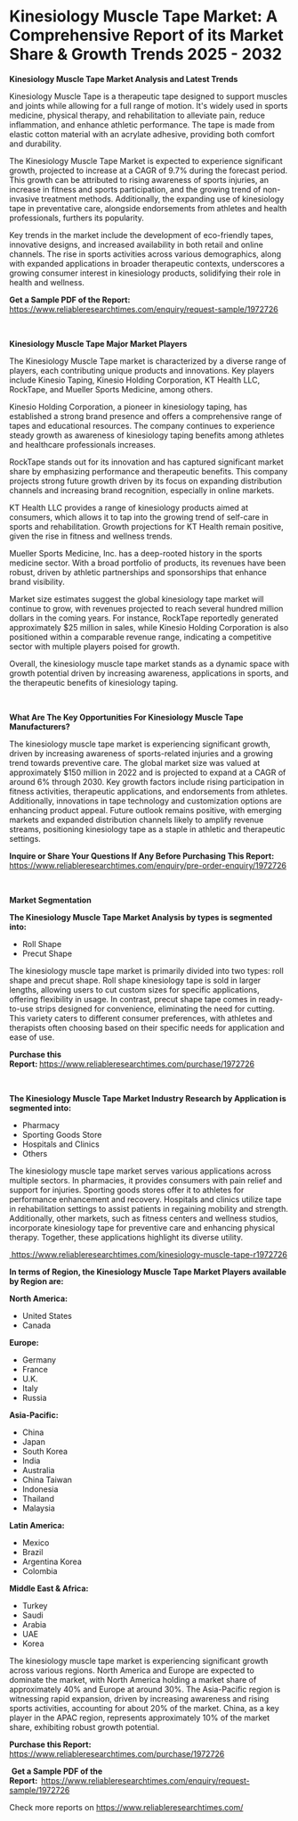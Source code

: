 <p><h1>Kinesiology Muscle Tape Market: A Comprehensive Report of its Market Share & Growth Trends 2025 - 2032</h1></p><p><strong>Kinesiology Muscle Tape Market Analysis and Latest Trends</strong></p>
<p><p>Kinesiology Muscle Tape is a therapeutic tape designed to support muscles and joints while allowing for a full range of motion. It's widely used in sports medicine, physical therapy, and rehabilitation to alleviate pain, reduce inflammation, and enhance athletic performance. The tape is made from elastic cotton material with an acrylate adhesive, providing both comfort and durability.</p><p>The Kinesiology Muscle Tape Market is expected to experience significant growth, projected to increase at a CAGR of 9.7% during the forecast period. This growth can be attributed to rising awareness of sports injuries, an increase in fitness and sports participation, and the growing trend of non-invasive treatment methods. Additionally, the expanding use of kinesiology tape in preventative care, alongside endorsements from athletes and health professionals, furthers its popularity.</p><p>Key trends in the market include the development of eco-friendly tapes, innovative designs, and increased availability in both retail and online channels. The rise in sports activities across various demographics, along with expanded applications in broader therapeutic contexts, underscores a growing consumer interest in kinesiology products, solidifying their role in health and wellness.</p></p>
<p><strong>Get a Sample PDF of the Report:&nbsp;</strong> <a href="https://www.reliableresearchtimes.com/enquiry/request-sample/1972726?utm_campaign=2123&utm_medium=2&utm_source=Github&utm_content=ia&utm_term=08022025&utm_id=kinesiology-muscle-tape">https://www.reliableresearchtimes.com/enquiry/request-sample/1972726</a></p>
<p>&nbsp;</p>
<p><strong>Kinesiology Muscle Tape Major Market Players</strong></p>
<p><p>The Kinesiology Muscle Tape market is characterized by a diverse range of players, each contributing unique products and innovations. Key players include Kinesio Taping, Kinesio Holding Corporation, KT Health LLC, RockTape, and Mueller Sports Medicine, among others.</p><p>Kinesio Holding Corporation, a pioneer in kinesiology taping, has established a strong brand presence and offers a comprehensive range of tapes and educational resources. The company continues to experience steady growth as awareness of kinesiology taping benefits among athletes and healthcare professionals increases. </p><p>RockTape stands out for its innovation and has captured significant market share by emphasizing performance and therapeutic benefits. This company projects strong future growth driven by its focus on expanding distribution channels and increasing brand recognition, especially in online markets.</p><p>KT Health LLC provides a range of kinesiology products aimed at consumers, which allows it to tap into the growing trend of self-care in sports and rehabilitation. Growth projections for KT Health remain positive, given the rise in fitness and wellness trends.</p><p>Mueller Sports Medicine, Inc. has a deep-rooted history in the sports medicine sector. With a broad portfolio of products, its revenues have been robust, driven by athletic partnerships and sponsorships that enhance brand visibility.</p><p>Market size estimates suggest the global kinesiology tape market will continue to grow, with revenues projected to reach several hundred million dollars in the coming years. For instance, RockTape reportedly generated approximately $25 million in sales, while Kinesio Holding Corporation is also positioned within a comparable revenue range, indicating a competitive sector with multiple players poised for growth.</p><p>Overall, the kinesiology muscle tape market stands as a dynamic space with growth potential driven by increasing awareness, applications in sports, and the therapeutic benefits of kinesiology taping.</p></p>
<p>&nbsp;</p>
<p><strong>What Are The Key Opportunities For Kinesiology Muscle Tape Manufacturers?</strong></p>
<p><p>The kinesiology muscle tape market is experiencing significant growth, driven by increasing awareness of sports-related injuries and a growing trend towards preventive care. The global market size was valued at approximately $150 million in 2022 and is projected to expand at a CAGR of around 6% through 2030. Key growth factors include rising participation in fitness activities, therapeutic applications, and endorsements from athletes. Additionally, innovations in tape technology and customization options are enhancing product appeal. Future outlook remains positive, with emerging markets and expanded distribution channels likely to amplify revenue streams, positioning kinesiology tape as a staple in athletic and therapeutic settings.</p></p>
<p><strong>Inquire or Share Your Questions If Any Before Purchasing This Report:</strong> <a href="https://www.reliableresearchtimes.com/enquiry/pre-order-enquiry/1972726?utm_campaign=2123&utm_medium=2&utm_source=Github&utm_content=ia&utm_term=08022025&utm_id=kinesiology-muscle-tape">https://www.reliableresearchtimes.com/enquiry/pre-order-enquiry/1972726</a></p>
<p>&nbsp;</p>
<p><strong>Market Segmentation</strong></p>
<p><strong>The Kinesiology Muscle Tape Market Analysis by types is segmented into:</strong></p>
<p><ul><li>Roll Shape</li><li>Precut Shape</li></ul></p>
<p><p>The kinesiology muscle tape market is primarily divided into two types: roll shape and precut shape. Roll shape kinesiology tape is sold in larger lengths, allowing users to cut custom sizes for specific applications, offering flexibility in usage. In contrast, precut shape tape comes in ready-to-use strips designed for convenience, eliminating the need for cutting. This variety caters to different consumer preferences, with athletes and therapists often choosing based on their specific needs for application and ease of use.</p></p>
<p><strong>Purchase this Report:&nbsp;</strong><a href="https://www.reliableresearchtimes.com/purchase/1972726?utm_campaign=2123&utm_medium=2&utm_source=Github&utm_content=ia&utm_term=08022025&utm_id=kinesiology-muscle-tape">https://www.reliableresearchtimes.com/purchase/1972726</a></p>
<p>&nbsp;</p>
<p><strong>The Kinesiology Muscle Tape Market Industry Research by Application is segmented into:</strong></p>
<p><ul><li>Pharmacy</li><li>Sporting Goods Store</li><li>Hospitals and Clinics</li><li>Others</li></ul></p>
<p><p>The kinesiology muscle tape market serves various applications across multiple sectors. In pharmacies, it provides consumers with pain relief and support for injuries. Sporting goods stores offer it to athletes for performance enhancement and recovery. Hospitals and clinics utilize tape in rehabilitation settings to assist patients in regaining mobility and strength. Additionally, other markets, such as fitness centers and wellness studios, incorporate kinesiology tape for preventive care and enhancing physical therapy. Together, these applications highlight its diverse utility.</p></p>
<p><a href="https://www.reliableresearchtimes.com/kinesiology-muscle-tape-r1972726?utm_campaign=2123&utm_medium=2&utm_source=Github&utm_content=ia&utm_term=08022025&utm_id=kinesiology-muscle-tape">&nbsp;https://www.reliableresearchtimes.com/kinesiology-muscle-tape-r1972726</a></p>
<p><strong>In terms of Region, the Kinesiology Muscle Tape Market Players available by Region are:</strong></p>
<p>
    <p> <strong> North America: </strong>
        <ul>
            <li>United States</li>
            <li>Canada</li>
        </ul>
        </p> 
    <p> <strong> Europe: </strong>
        <ul>
            <li>Germany</li>
            <li>France</li>
            <li>U.K.</li>
            <li>Italy</li>
            <li>Russia</li>
        </ul>
        </p> 
    <p> <strong> Asia-Pacific: </strong>
        <ul>
            <li>China</li>
            <li>Japan</li>
            <li>South Korea</li>
            <li>India</li>
            <li>Australia</li>
            <li>China Taiwan</li>
            <li>Indonesia</li>
            <li>Thailand</li>
            <li>Malaysia</li>
        </ul>
        </p> 
    <p> <strong> Latin America: </strong>
        <ul>
            <li>Mexico</li>
            <li>Brazil</li>
            <li>Argentina Korea</li>
            <li>Colombia</li>
        </ul>
        </p> 
    <p> <strong> Middle East & Africa: </strong>
        <ul>
            <li>Turkey</li>
            <li>Saudi</li>
            <li>Arabia</li>
            <li>UAE</li>
            <li>Korea</li>
        </ul>
    </p>
    </p>
<p><p>The kinesiology muscle tape market is experiencing significant growth across various regions. North America and Europe are expected to dominate the market, with North America holding a market share of approximately 40% and Europe at around 30%. The Asia-Pacific region is witnessing rapid expansion, driven by increasing awareness and rising sports activities, accounting for about 20% of the market. China, as a key player in the APAC region, represents approximately 10% of the market share, exhibiting robust growth potential.</p></p>
<p><strong>Purchase this Report: </strong><a href="https://www.reliableresearchtimes.com/purchase/1972726?utm_campaign=2123&utm_medium=2&utm_source=Github&utm_content=ia&utm_term=08022025&utm_id=kinesiology-muscle-tape">https://www.reliableresearchtimes.com/purchase/1972726</a></p>
<p>&nbsp;<strong>Get a Sample PDF of the Report:&nbsp;&nbsp;</strong><a href="https://www.reliableresearchtimes.com/enquiry/request-sample/1972726?utm_campaign=2123&utm_medium=2&utm_source=Github&utm_content=ia&utm_term=08022025&utm_id=kinesiology-muscle-tape">https://www.reliableresearchtimes.com/enquiry/request-sample/1972726</a></p>
<p><strong></strong></p>
<p>Check more reports on <a href="https://www.reliableresearchtimes.com/?utm_campaign=2123&utm_medium=2&utm_source=Github&utm_content=ia&utm_term=08022025&utm_id=kinesiology-muscle-tape">https://www.reliableresearchtimes.com/</a></p>